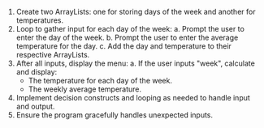 1. Create two ArrayLists: one for storing days of the week and another for temperatures.
2. Loop to gather input for each day of the week:
   a. Prompt the user to enter the day of the week.
   b. Prompt the user to enter the average temperature for the day.
   c. Add the day and temperature to their respective ArrayLists.
3. After all inputs, display the menu:
   a. If the user inputs "week", calculate and display:
      - The temperature for each day of the week.
      - The weekly average temperature.
4. Implement decision constructs and looping as needed to handle input and output.
5. Ensure the program gracefully handles unexpected inputs.
